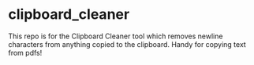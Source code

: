 # clipboard_cleaner
This repo is for the Clipboard Cleaner tool which removes newline characters from anything copied to the clipboard. Handy for copying text from pdfs!
